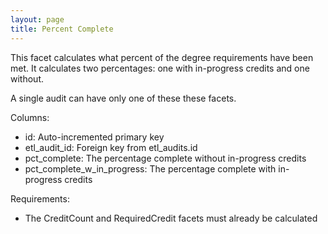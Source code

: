 ```yaml
---
layout: page
title: Percent Complete
---
```


This facet calculates what percent of the degree requirements have been met. It calculates two percentages: one with in-progress credits and one without.

A single audit can have only one of these these facets.

Columns:

- id: Auto-incremented primary key
- etl_audit_id: Foreign key from etl_audits.id
- pct_complete: The percentage complete without in-progress credits
- pct_complete_w_in_progress: The percentage complete with in-progress credits

Requirements:

- The CreditCount and RequiredCredit facets must already be calculated
